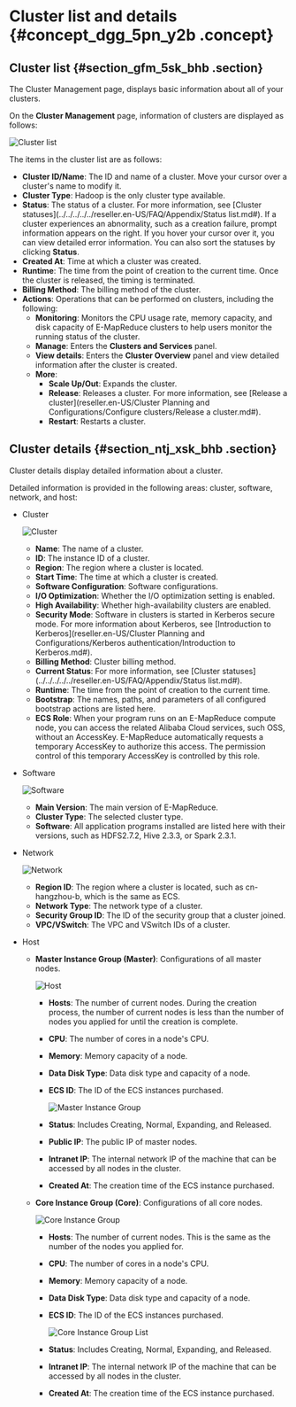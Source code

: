 # Cluster list and details {#concept_dgg_5pn_y2b .concept}

## Cluster list {#section_gfm_5sk_bhb .section}

The Cluster Management page, displays basic information about all of your clusters.

On the **Cluster Management** page, information of clusters are displayed as follows:

![Cluster list](http://static-aliyun-doc.oss-cn-hangzhou.aliyuncs.com/assets/img/17856/155349798410433_en-US.jpg)

The items in the cluster list are as follows:

-   **Cluster ID/Name**: The ID and name of a cluster. Move your cursor over a cluster's name to modify it.
-   **Cluster Type**: Hadoop is the only cluster type available.
-   **Status**: The status of a cluster. For more information, see [Cluster statuses](../../../../../reseller.en-US/FAQ/Appendix/Status list.md#). If a cluster experiences an abnormality, such as a creation failure, prompt information appears on the right. If you hover your cursor over it, you can view detailed error information. You can also sort the statuses by clicking **Status**.
-   **Created At**: Time at which a cluster was created.
-   **Runtime**: The time from the point of creation to the current time. Once the cluster is released, the timing is terminated.
-   **Billing Method**: The billing method of the cluster.
-   **Actions**: Operations that can be performed on clusters, including the following:
    -   **Monitoring**: Monitors the CPU usage rate, memory capacity, and disk capacity of E-MapReduce clusters to help users monitor the running status of the cluster.
    -   **Manage**: Enters the **Clusters and Services** panel.
    -   **View details**: Enters the **Cluster Overview** panel and view detailed information after the cluster is created.
    -   **More**:
        -   **Scale Up/Out**: Expands the cluster.
        -   **Release**: Releases a cluster. For more information, see [Release a cluster](reseller.en-US/Cluster Planning and Configurations/Configure clusters/Release a cluster.md#).
        -   **Restart**: Restarts a cluster.

## Cluster details {#section_ntj_xsk_bhb .section}

Cluster details display detailed information about a cluster.

Detailed information is provided in the following areas: cluster, software, network, and host:

-   Cluster

    ![Cluster](http://static-aliyun-doc.oss-cn-hangzhou.aliyuncs.com/assets/img/17857/155349798410441_en-US.png)

    -   **Name**: The name of a cluster.
    -   **ID**: The instance ID of a cluster.
    -   **Region**: The region where a cluster is located.
    -   **Start Time**: The time at which a cluster is created.
    -   **Software Configuration**: Software configurations.
    -   **I/O Optimization**: Whether the I/O optimization setting is enabled.
    -   **High Availability**: Whether high-availability clusters are enabled.
    -   **Security Mode**: Software in clusters is started in Kerberos secure mode. For more information about Kerberos, see [Introduction to Kerberos](reseller.en-US/Cluster Planning and Configurations/Kerberos authentication/Introduction to Kerberos.md#).
    -   **Billing Method**: Cluster billing method.
    -   **Current Status**: For more information, see [Cluster statuses](../../../../../reseller.en-US/FAQ/Appendix/Status list.md#).
    -   **Runtime**: The time from the point of creation to the current time.
    -   **Bootstrap**: The names, paths, and parameters of all configured bootstrap actions are listed here.
    -   **ECS Role**: When your program runs on an E-MapReduce compute node, you can access the related Alibaba Cloud services, such OSS, without an AccessKey. E-MapReduce automatically requests a temporary AccessKey to authorize this access. The permission control of this temporary AccessKey is controlled by this role.
-   Software

    ![Software](http://static-aliyun-doc.oss-cn-hangzhou.aliyuncs.com/assets/img/17857/155349798410443_en-US.jpg)

    -   **Main Version**: The main version of E-MapReduce.
    -   **Cluster Type**: The selected cluster type.
    -   **Software**: All application programs installed are listed here with their versions, such as HDFS2.7.2, Hive 2.3.3, or Spark 2.3.1.
-   Network

    ![Network](http://static-aliyun-doc.oss-cn-hangzhou.aliyuncs.com/assets/img/17857/155349798410444_en-US.png)

    -   **Region ID**: The region where a cluster is located, such as cn-hangzhou-b, which is the same as ECS.
    -   **Network Type**: The network type of a cluster.
    -   **Security Group ID**: The ID of the security group that a cluster joined.
    -   **VPC/VSwitch**: The VPC and VSwitch IDs of a cluster.
-   Host
    -   **Master Instance Group \(Master\)**: Configurations of all master nodes.

        ![Host](http://static-aliyun-doc.oss-cn-hangzhou.aliyuncs.com/assets/img/17857/155349798414299_en-US.png)

        -   **Hosts**: The number of current nodes. During the creation process, the number of current nodes is less than the number of nodes you applied for until the creation is complete.
        -   **CPU**: The number of cores in a node's CPU.
        -   **Memory**: Memory capacity of a node.
        -   **Data Disk Type**: Data disk type and capacity of a node.
        -   **ECS ID**: The ID of the ECS instances purchased.

            ![Master Instance Group](http://static-aliyun-doc.oss-cn-hangzhou.aliyuncs.com/assets/img/17857/155349798414297_en-US.png)

        -   **Status**: Includes Creating, Normal, Expanding, and Released.
        -   **Public IP**: The public IP of master nodes.
        -   **Intranet IP**: The internal network IP of the machine that can be accessed by all nodes in the cluster.
        -   **Created At**: The creation time of the ECS instance purchased.
    -   **Core Instance Group \(Core\)**: Configurations of all core nodes.

        ![Core Instance Group](http://static-aliyun-doc.oss-cn-hangzhou.aliyuncs.com/assets/img/17857/155349798414300_en-US.png)

        -   **Hosts**: The number of current nodes. This is the same as the number of the nodes you applied for.
        -   **CPU**: The number of cores in a node's CPU.
        -   **Memory**: Memory capacity of a node.
        -   **Data Disk Type**: Data disk type and capacity of a node.
        -   **ECS ID**: The ID of the ECS instances purchased.

            ![Core Instance Group List](http://static-aliyun-doc.oss-cn-hangzhou.aliyuncs.com/assets/img/17857/155349798414298_en-US.png)

        -   **Status**: Includes Creating, Normal, Expanding, and Released.
        -   **Intranet IP**: The internal network IP of the machine that can be accessed by all nodes in the cluster.
        -   **Created At**: The creation time of the ECS instance purchased.


